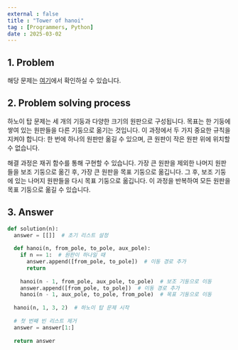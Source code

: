 ```yaml
---
external : false
title : "Tower of hanoi"
tag : [Programmers, Python]
date : 2025-03-02
---
```


## 1. Problem

해당 문제는 [여기](https://school.programmers.co.kr/learn/courses/30/lessons/12946)에서 확인하실 수 있습니다.

## 2. Problem solving process

하노이 탑 문제는 세 개의 기둥과 다양한 크기의 원판으로 구성됩니다. 목표는 한 기둥에 쌓여 있는 원판들을 다른 기둥으로 옮기는 것입니다. 이 과정에서 두 가지 중요한 규칙을 지켜야 합니다: 한 번에 하나의 원판만 옮길 수 있으며, 큰 원판이 작은 원판 위에 위치할 수 없습니다.

해결 과정은 재귀 함수를 통해 구현할 수 있습니다. 가장 큰 원판을 제외한 나머지 원판들을 보조 기둥으로 옮긴 후, 가장 큰 원판을 목표 기둥으로 옮깁니다. 그 후, 보조 기둥에 있는 나머지 원판들을 다시 목표 기둥으로 옮깁니다. 이 과정을 반복하여 모든 원판을 목표 기둥으로 옮길 수 있습니다.

## 3. Answer

```python
def solution(n):
  answer = [[]]  # 초기 리스트 설정
  
  def hanoi(n, from_pole, to_pole, aux_pole):
    if n == 1:  # 원판이 하나일 때
      answer.append([from_pole, to_pole])  # 이동 경로 추가
      return
    
    hanoi(n - 1, from_pole, aux_pole, to_pole)  # 보조 기둥으로 이동
    answer.append([from_pole, to_pole])  # 이동 경로 추가
    hanoi(n - 1, aux_pole, to_pole, from_pole)  # 목표 기둥으로 이동
    
  hanoi(n, 1, 3, 2)  # 하노이 탑 문제 시작
  
  # 첫 번째 빈 리스트 제거
  answer = answer[1:]
  
  return answer
```

